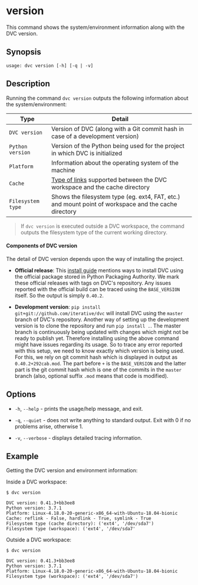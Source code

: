 # version

This command shows the system/environment information along with the DVC
version.

## Synopsis

```usage
usage: dvc version [-h] [-q | -v]
```

## Description

Running the command `dvc version` outputs the following information about the
system/environment:

| Type              | Detail                                                                                                                                                    |
| ----------------- | --------------------------------------------------------------------------------------------------------------------------------------------------------- |
| `DVC version`     | Version of DVC (along with a Git commit hash in case of a development version)                                                                            |
| `Python version`  | Version of the Python being used for the project in which DVC is initialized                                                                              |
| `Platform`        | Information about the operating system of the machine                                                                                                     |
| `Cache`           | [Type of links](/doc/user-guide/large-dataset-optimization#file-link-types-for-the-dvc-cache) supported between the DVC workspace and the cache directory |
| `Filesystem type` | Shows the filesystem type (eg. ext4, FAT, etc.) and mount point of workspace and the cache directory                                                      |

> If `dvc version` is executed outside a DVC workspace, the command outputs the
> filesystem type of the current working directory.

#### Components of DVC version

The detail of DVC version depends upon the way of installing the project.

- **Official release**: This [install guide](/doc/get-started/install) mentions
  ways to install DVC using the official package stored in Python Packaging
  Authority. We mark these official releases with tags on DVC's repository. Any
  issues reported with the official build can be traced using the `BASE_VERSION`
  itself. So the output is simply `0.40.2`.

- **Development version**: `pip install git+git://github.com/iterative/dvc` will
  install DVC using the `master` branch of DVC's repository. Another way of
  setting up the development version is to clone the repository and run
  `pip install .`. The master branch is continuously being updated with changes
  which might not be ready to publish yet. Therefore installing using the above
  command might have issues regarding its usage. So to trace any error reported
  with this setup, we need to know exactly which version is being used. For
  this, we rely on git commit hash which is displayed in output as
  `0.40.2+292cab.mod`. The part before `+` is the `BASE_VERSION` and the latter
  part is the git commit hash which is one of the commits in the `master` branch
  (also, optional suffix `.mod` means that code is modified).

## Options

- `-h`, `--help` - prints the usage/help message, and exit.

- `-q`, `--quiet` - does not write anything to standard output. Exit with 0 if
  no problems arise, otherwise 1.

- `-v`, `--verbose` - displays detailed tracing information.

## Example

Getting the DVC version and environment information:

Inside a DVC workspace:

```dvc
$ dvc version

DVC version: 0.41.3+bb3ee8
Python version: 3.7.1
Platform: Linux-4.18.0-20-generic-x86_64-with-Ubuntu-18.04-bionic
Cache: reflink - False, hardlink - True, symlink - True
Filesystem type (cache directory): ('ext4', '/dev/sda7')
Filesystem type (workspace): ('ext4', '/dev/sda7'
```

Outside a DVC workspace:

```dvc
$ dvc version

DVC version: 0.41.3+bb3ee8
Python version: 3.7.1
Platform: Linux-4.18.0-20-generic-x86_64-with-Ubuntu-18.04-bionic
Filesystem type (workspace): ('ext4', '/dev/sda7')
```
